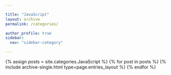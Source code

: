 ```yaml
---

title: "JavaScript"
layout: archive
permalink: /categories/

author_profile: true
sidebar:
  nav: "sidebar-category"

---
```


{% assign posts = site.categories.JavaScript %}
{% for post in posts %} 
  {% include archive-single.html type=page.entries_layout %} 
{% endfor %}
